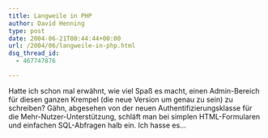 ```yaml
---
title: Langweile in PHP
author: David Henning
type: post
date: 2004-06-21T00:44:44+00:00
url: /2004/06/langweile-in-php.html
dsq_thread_id:
  - 467747876

---
```

Hatte ich schon mal erwähnt, wie viel Spaß es macht, einen Admin-Bereich für diesen ganzen Krempel (die neue Version um genau zu sein) zu schreiben? Gähn, abgesehen von der neuen Authentifizierungsklasse für die Mehr-Nutzer-Unterstützung, schläft man bei simplen HTML-Formularen und einfachen SQL-Abfragen halb ein. Ich hasse es&#8230;